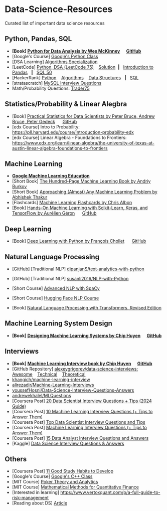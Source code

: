 # Data-Science-Resources
Curated list of important data science resources

## Python, Pandas, SQL
* **[Book] [Python for Data Analysis by Wes McKinney](https://www.oreilly.com/library/view/python-for-data/9781098104023) &nbsp;&nbsp;&nbsp;&nbsp; [GitHub](https://github.com/wesm/pydata-book)**
* [Google's Course] [Google's Python Class](https://developers.google.com/edu/python)
* [DSA Learning] [Algorithms Specialization](https://www.coursera.org/specializations/algorithms)
* [LeetCode] [Python, DSA (LeetCode 75)](https://leetcode.com/studyplan/leetcode-75/) &nbsp;&nbsp; [Solution](https://www.youtube.com/playlist?list=PLot-Xpze53ldVwtstag2TL4HQhAnC8ATf)&nbsp;&nbsp;**|**&nbsp;&nbsp; [Introduction to Pandas](https://leetcode.com/studyplan/introduction-to-pandas/) &nbsp;&nbsp;**|**&nbsp;&nbsp; [SQL 50](https://leetcode.com/studyplan/top-sql-50/)
* [HackerRank] [Python](https://www.hackerrank.com/domains/python) &nbsp;&nbsp; [Algorithms](https://www.hackerrank.com/domains/algorithms) &nbsp;&nbsp; [Data Structures](https://www.hackerrank.com/domains/data-structures) &nbsp;&nbsp;**|**&nbsp;&nbsp; [SQL](https://www.hackerrank.com/domains/sql)
* [stratascratch] [MySQL Interview Questions](https://www.stratascratch.com/blog/mysql-interview-questions/)
* Math/Probability Questions: [Trader75](https://www.quantguide.io/playlist/trader75)

## Statistics/Probability & Linear Alegbra
* [Book] [Practical Statistics for Data Scientists by Peter Bruce, Andrew Bruce, Peter Gedeck](https://www.oreilly.com/library/view/practical-statistics-for/9781492072935) &nbsp;&nbsp;&nbsp;&nbsp; [GitHub](https://github.com/gedeck/practical-statistics-for-data-scientists)
* [edx Course] Intro to Probability: https://pll.harvard.edu/course/introduction-probability-edx
* [edx Course] Linear Algebra - Foundations to Frontiers: https://www.edx.org/learn/linear-algebra/the-university-of-texas-at-austin-linear-algebra-foundations-to-frontiers

## Machine Learning
* **[Google Machine Learning Education](https://developers.google.com/machine-learning)**
* [Short Book] [The Hundred-Page Machine Learning Book by Andriy Burkov](https://themlbook.com/)
* [Short Book] [Approaching (Almost) Any Machine Learning Problem by Abhishek Thakur](https://github.com/abhishekkrthakur/approachingalmost/blob/master/AAAMLP.pdf)
* [Flashcards] [Machine Learning Flashcards by Chris Albon](https://machinelearningflashcards.com/)
* [Book] [Hands-On Machine Learning with Scikit-Learn, Keras, and TensorFlow by Aurélien Géron](https://www.oreilly.com/library/view/hands-on-machine-learning/9781098125967/) &nbsp;&nbsp;&nbsp;&nbsp; [GitHub](https://github.com/ageron/handson-ml3)

## Deep Learning
* [Book] [Deep Learning with Python by François Chollet](https://www.manning.com/books/deep-learning-with-python) &nbsp;&nbsp;&nbsp;&nbsp; [GitHub](https://github.com/fchollet/deep-learning-with-python-notebooks)

## Natural Language Processing
* [GitHub] [Traditional NLP] [dipanjanS/text-analytics-with-python](https://github.com/dipanjanS/text-analytics-with-python/tree/master/New-Second-Edition)
* [GitHub] [Traditional NLP] [susanli2016/NLP-with-Python](https://github.com/susanli2016/NLP-with-Python)
* [Short Course] [Advanced NLP with SpaCy](https://course.spacy.io/en/)

* [Short Course] [Hugging Face NLP Course](https://huggingface.co/learn/nlp-course/chapter1/1)
* [Book] [Natural Language Processing with Transformers, Revised Edition](https://www.oreilly.com/library/view/natural-language-processing/9781098136789/)

## Machine Learning System Design
* **[Book] [Designing Machine Learning Systems by Chip Huyen](https://www.oreilly.com/library/view/designing-machine-learning/9781098107956/) &nbsp;&nbsp;&nbsp;&nbsp; [GitHub](https://github.com/chiphuyen/machine-learning-systems-design)**

## Interviews
* **[Book] [Machine Learning Interview book by Chip Huyen](https://huyenchip.com/ml-interviews-book/) &nbsp;&nbsp;&nbsp;&nbsp; [GitHub](https://github.com/chiphuyen/ml-interviews-book)**
* [GitHub Repository] [alexeygrigorev/data-science-interviews:](https://github.com/alexeygrigorev/data-science-interviews) &nbsp;&nbsp;&nbsp;&nbsp; [Awesome](https://github.com/alexeygrigorev/data-science-interviews/blob/master/awesome.md) &nbsp;&nbsp; [Technical](https://github.com/alexeygrigorev/data-science-interviews/blob/master/technical.md) &nbsp;&nbsp; [Theoretical](https://github.com/alexeygrigorev/data-science-interviews/blob/master/theory.md)
* [khangich/machine-learning-interview](https://github.com/khangich/machine-learning-interview)
* [alirezadir/Machine-Learning-Interviews](https://github.com/alirezadir/Machine-Learning-Interviews)
* [youssefHosni/Data-Science-Interview-Questions-Answers](https://github.com/youssefHosni/Data-Science-Interview-Questions-Answers/)
* [andrewekhalel/MLQuestions](https://github.com/andrewekhalel/MLQuestions)
* [Coursera Post] [20 Data Scientist Interview Questions + Tips (2024 Guide)](https://www.coursera.org/articles/data-scientist-interview-questions)
* [Coursera Post] [10 Machine Learning Interview Questions (+ Tips to Answer Them)](https://www.coursera.org/articles/machine-learning-interview-questions)
* [Coursera Post] [Top Data Scientist Interview Questions and Tips](https://www.coursera.org/in/articles/data-scientist-interview-questions)
* [Coursera Post] [Machine Learning Interview Questions (+ Tips to Answer Them)](https://www.coursera.org/in/articles/machine-learning-interview-questions)
* [Coursera Post] [15 Data Analyst Interview Questions and Answers](https://www.coursera.org/in/articles/data-analyst-interview-questions-and-answers)
* [Kaggle] [Data Science Interview Questions & Answers](https://www.kaggle.com/code/satishgunjal/data-science-interview-questions-answers)

## Others
* [Coursera Post] [11 Good Study Habits to Develop](https://www.coursera.org/articles/study-habits)
* [Google's Course] [Google's C++ Class](https://developers.google.com/edu/c++)
* [MIT Course] [Poker Theory and Analytics](https://ocw.mit.edu/courses/15-s50-poker-theory-and-analytics-january-iap-2015/)
* [MIT Course] [Mathematical Methods for Quantitative Finance](https://www.edx.org/learn/finance/massachusetts-institute-of-technology-mathematical-methods-for-quantitative-finance)
* [Interested in learning] https://www.vertoxquant.com/p/a-full-guide-to-risk-management
* [Reading about DS] [Article](https://datascientistsdiary.com/data-scientist-roadmap-a-complete-guide/)
